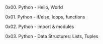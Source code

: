 0x00. Python - Hello, World

0x01. Python - if/else, loops, functions

0x02. Python - import & modules

0x03. Python - Data Structures: Lists, Tuples
